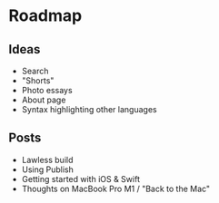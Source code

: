 # Roadmap

## Ideas
- Search
- "Shorts"
- Photo essays
- About page
- Syntax highlighting other languages

## Posts
- Lawless build
- Using Publish
- Getting started with iOS & Swift
- Thoughts on MacBook Pro M1 / "Back to the Mac"
